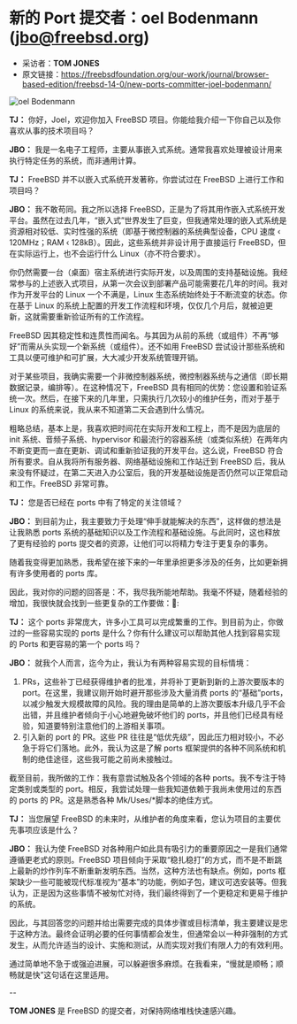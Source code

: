 # 新的 Port 提交者：oel Bodenmann (jbo@freebsd.org)

- 采访者：**TOM JONES**
- 原文链接：<https://freebsdfoundation.org/our-work/journal/browser-based-edition/freebsd-14-0/new-ports-committer-joel-bodenmann/>


![oel Bodenmann](https://freebsdfoundation.org/wp-content/uploads/2024/01/Bodenmann.jpg)

 **TJ：** 你好，Joel，欢迎你加入 FreeBSD 项目。你能给我介绍一下你自己以及你喜欢从事的技术项目吗？

 **JBO：** 我是一名电子工程师，主要从事嵌入式系统。通常我喜欢处理被设计用来执行特定任务的系统，而非通用计算。

 **TJ：** FreeBSD 并不以嵌入式系统开发著称，你尝试过在 FreeBSD 上进行工作和项目吗？

 **JBO：** 我不敢苟同。我之所以选择 FreeBSD，正是为了将其用作嵌入式系统开发平台。虽然在过去几年，“嵌入式”世界发生了巨变，但我通常处理的嵌入式系统是资源相对较低、实时性强的系统（即基于微控制器的系统典型设备，CPU 速度 ‹ 120MHz；RAM ‹ 128kB）。因此，这些系统并非设计用于直接运行 FreeBSD，但在实际运行上，也不会运行什么 Linux（亦不符合要求）。

你仍然需要一台（桌面）宿主系统进行实际开发，以及周围的支持基础设施。我经常参与的上述嵌入式项目，从第一次会议到部署产品可能需要花几年的时间。我对作为开发平台的 Linux 一个不满是，Linux 生态系统始终处于不断流变的状态。你在基于 Linux 的系统上配置的开发工作流程和环境，仅仅几个月后，就被迫更新，这就需要重新验证所有的工作流程。

FreeBSD 因其稳定性和连贯性而闻名。与其因为从前的系统（或组件）不再“够好”而需从头实现一个新系统（或组件）。还不如用 FreeBSD 尝试设计那些系统和工具以便可维护和可扩展，大大减少开发系统管理开销。

对于某些项目，我确实需要一个非微控制器系统，微控制器系统与之通信（即长期数据记录，编排等）。在这种情况下，FreeBSD 具有相同的优势：您设置和验证系统一次。然后，在接下来的几年里，只需执行几次较小的维护任务，而对于基于 Linux 的系统来说，我从来不知道第二天会遇到什么情况。

粗略总结，基本上是，我喜欢把时间花在实际开发和工程上，而不是因为底层的 init 系统、音频子系统、hypervisor 和最流行的容器系统（或类似系统）在两年内不断变更而一直在更新、调试和重新验证我的开发平台。这么说，FreeBSD 符合所有要求。自从我将所有服务器、网络基础设施和工作站迁到 FreeBSD 后，我从来没有怀疑过，在第二天进入办公室后，我的开发基础设施是否仍然可以正常启动和工作。FreeBSD 非常可靠。

 **TJ：** 您是否已经在 ports 中有了特定的关注领域？

 **JBO：** 到目前为止，我主要致力于处理“伸手就能解决的东西”，这样做的想法是让我熟悉 ports 系统的基础知识以及工作流程和基础设施。与此同时，这也释放了更有经验的 ports 提交者的资源，让他们可以将精力专注于更复杂的事务。

随着我变得更加熟悉，我希望在接下来的一年里承担更多涉及的任务，比如更新拥有许多使用者的 ports 库。

因此，我对你的问题的回答是：不，我尽我所能地帮助。我毫不怀疑，随着经验的增加，我很快就会找到一些更复杂的工作要做：🙂:

 **TJ：** 这个 ports 非常庞大，许多小工具可以完成繁重的工作。到目前为止，你做过的一些容易实现的 ports 是什么？你有什么建议可以帮助其他人找到容易实现的 Ports 和更容易的第一个 ports 吗？

 **JBO：** 就我个人而言，迄今为止，我认为有两种容易实现的目标情境：

1. PRs，这些补丁已经获得维护者的批准，并将补丁更新到新的上游次要版本的 port。在这里，我建议刚开始时避开那些涉及大量消费 ports 的“基础”ports，以减少触发大规模故障的风险。我的理由是简单的上游次要版本升级几乎不会出错，并且维护者倾向于小心地避免破坏他们的 ports，并且他们已经具有经验，知道要特别注意他们的上游相关事项。
2. 引入新的 port 的 PR。这些 PR 往往是“低优先级”，因此压力相对较小，不必急于将它们落地。此外，我认为这是了解 ports 框架提供的各种不同系统和机制的绝佳途径，这些我可能之前尚未接触过。

截至目前，我所做的工作：我有意尝试触及各个领域的各种 ports。我不专注于特定类别或类型的 port。相反，我尝试处理一些我知道依赖于我尚未使用过的东西的 ports 的 PR。这是熟悉各种 Mk/Uses/\*脚本的绝佳方式。

 **TJ：** 当您展望 FreeBSD 的未来时，从维护者的角度来看，您认为项目的主要优先事项应该是什么？

 **JBO：** 我认为使 FreeBSD 对各种用户如此具有吸引力的重要原因之一是我们通常遵循更老式的原则。FreeBSD 项目倾向于采取“稳扎稳打”的方式，而不是不断跳上最新的炒作列车不断重新发明东西。当然，这种方法也有缺点。例如，ports 框架缺少一些可能被现代标准视为“基本”的功能，例如子包，建议可选安装等。但我认为，正是因为这些事情不被匆忙对待，我们最终得到了一个更稳定和更易于维护的系统。

因此，与其回答您的问题并给出需要完成的具体步骤或目标清单，我主要建议是忠于这种方法。最终会证明必要的任何事情都会发生，但通常会以一种非强制的方式发生，从而允许适当的设计、实施和测试，从而实现对我们有限人力的有效利用。

通过简单地不急于或强迫进展，可以躲避很多麻烦。在我看来，“慢就是顺畅；顺畅就是快”这句话在这里适用。

--

 **TOM JONES** 是 FreeBSD 的提交者，对保持网络堆栈快速感兴趣。

